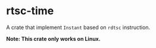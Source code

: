 # rtsc-time
A crate that implement `Instant` based on `rdtsc` instruction. 

**Note: This crate only works on Linux.**
